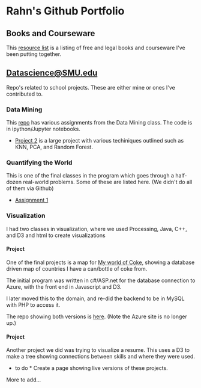 # Rahn's Github Portfolio

## Books and Courseware</h1>
This <a href="dsresources.html">resource list</a> is a listing of free and legal books and courseware I've been putting together.

## Datascience@SMU.edu
Repo's related to school projects. These are either mine or ones I've contributed to.

### Data Mining
This <a href="https://github.com/RahnL/DataScience-SMU/tree/master/DataMining">repo</a> has various assignments from the Data Mining class.
The code is in ipython/Jupyter notebooks.
- <a href="https://github.com/RahnL/DataScience-SMU/blob/master/DataMining/DataMining%20-%20Lab%202%20-%20Lieberman-Melendez-Rogers.ipynb">Project 2</a> is a large project with various techiniques outlined
such as KNN, PCA, and Random Forest.

### Quantifying the World
This is one of the final classes in the program which goes through a half-dozen real-world problems.
Some of these are listed here. (We didn't do all of them via Github)
- <a href="https://github.com/RahnL/QuantifyingTheWorld/pull/1">Assignment 1</a>

### Visualization
I had two classes in visualization, where we used Processing, Java, C++, and D3 and html to create visualizations
  #### Project
One of the final projects is a map for <a href='http://MyWorldOfCoke.com/map.php'>My world of Coke</a>, showing a database 
driven map of countries I have a can/bottle of coke from.

The initial program was written in c#/ASP.net for the database connection to Azure, with the front end in Javascript and D3.

I later moved this to the domain, and re-did the backend to be in MySQL with PHP to access it.

The repo showing both versions is <a href='https://github.com/RahnL/MyWorldOfCoke'>here</a>.  (Note the Azure site is no longer up.)

  #### Project
Another project we did was trying to visualize a resume. This uses a D3 to make a tree showing connections between skills and where they were used.

* to do *  Create a page showing live versions of these projects.


More to add...